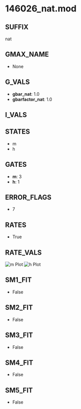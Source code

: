 # 146026_nat.mod

## SUFFIX

nat

## GMAX_NAME

- None

## G_VALS

- **gbar_nat**: 1.0
- **gbarfactor_nat**: 1.0

## I_VALS


## STATES

- m
- h

## GATES

- **m**: 3
- **h**: 1

## ERROR_FLAGS

- 7

## RATES

- True

## RATE_VALS

![m Plot](/Users/pbozelos/Dropbox/icg-Chai-Panos/supermodels/output_markdown_files/Na/146026_nat.mod/images/m.png)
![h Plot](/Users/pbozelos/Dropbox/icg-Chai-Panos/supermodels/output_markdown_files/Na/146026_nat.mod/images/h.png)

## SM1_FIT

- False

## SM2_FIT

- False

## SM3_FIT

- False

## SM4_FIT

- False

## SM5_FIT

- False

